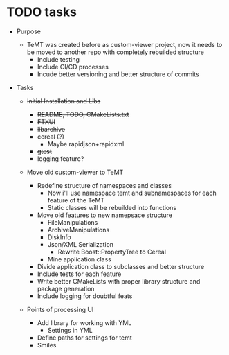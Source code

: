 # TODO tasks

+ Purpose
    + TeMT was created before as custom-viewer project, now it needs to be moved to another repo with completely rebuilded structure
        + Include testing
        + Include CI/CD processes
        + Incude better versioning and better structure of commits

+ Tasks
    + ~~Initial Installation and Libs~~
        + ~~README, TODO, CMakeLists.txt~~
        + ~~FTXUI~~
        + ~~libarchive~~
        + ~~cereal (?)~~
            + Maybe rapidjson+rapidxml
        + ~~gtest~~
        + ~~logging feature?~~
    
    + Move old custom-viewer to TeMT
        + Redefine structure of namespaces and classes
            + Now i'll use namespace temt and subnamespaces for each feature of the TeMT
            + Static classes will be rebuilded into functions
        + Move old features to new namepsace structure
            + FileManipulations
            + ArchiveManipulations
            + DiskInfo
            + Json/XML Serialization
                + Rewrite Boost::PropertyTree to Cereal
            + Mine application class
        + Divide application class to subclasses and better structure
        + Include tests for each feature
        + Write better CMakeLists with proper library structure and package generation
        + Include logging for doubtful feats

    + Points of processing UI
        + Add library for working with YML
            + Settings in YML
        + Define paths for settings for temt
        + Smiles


